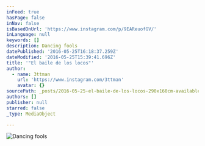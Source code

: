 ```yaml
---
inFeed: true
hasPage: false
inNav: false
isBasedOnUrl: 'https://www.instagram.com/p/9EAReuofGV/'
inLanguage: null
keywords: []
description: Dancing fools
datePublished: '2016-05-25T16:18:37.259Z'
dateModified: '2016-05-25T15:39:41.696Z'
title: '"El baile de los locos"'
author:
  - name: 3ttman
    url: 'https://www.instagram.com/3ttman'
    avatar: {}
sourcePath: _posts/2016-05-25-el-baile-de-los-locos-290x160cm-available-at-celayabrothe.md
authors: []
publisher: null
starred: false
_type: MediaObject

---
```

![Dancing fools](https://s3-us-west-2.amazonaws.com/the-grid-img/p/76672e019187014bade784494c23daad7195f823.jpg)